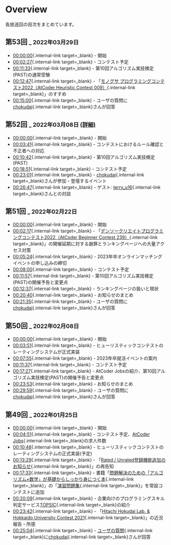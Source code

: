 # Overview

各放送回の目次をまとめています。

## 第53回 <small>_ 2022年03月29日 </small>

- [00:00:00](https://youtu.be/TqIhioUzmmc?t=0){.internal-link target=_blank} - 開始
- [00:02:27](https://youtu.be/TqIhioUzmmc?t=147){.internal-link target=_blank} - コンテスト予定
- [00:11:33](https://youtu.be/TqIhioUzmmc?t=693){.internal-link target=_blank} - 第10回アルゴリズム実技検定(PAST)の通常受験
- [00:12:47](https://youtu.be/TqIhioUzmmc?t=767){.internal-link target=_blank} - 「[モノグサ プログラミングコンテスト2022（AtCoder Heuristic Contest 009）](https://atcoder.jp/contests/ahc009){.internal-link target=_blank}」のすすめ
- [00:15:00](https://youtu.be/TqIhioUzmmc?t=900){.internal-link target=_blank} - ユーザの質問に[chokudai](https://atcoder.jp/users/chokudai){.internal-link target=_blank}さんが回答

## 第52回 <small>_ 2022年03月08日 [(詳細)](https://kato-hiro.github.io/AadaCoderDigest/details/archives/2022/52nd)</small>

- [00:00:00](https://youtu.be/ht5lVjxEzqo?t=0){.internal-link target=_blank} - 開始
- [00:03:41](https://youtu.be/ht5lVjxEzqo?t=221){.internal-link target=_blank} - コンテストにおけるルール確認と不正者への対応
- [00:10:42](https://youtu.be/ht5lVjxEzqo?t=642){.internal-link target=_blank} - 第10回アルゴリズム実技検定(PAST)
- [00:18:51](https://youtu.be/ht5lVjxEzqo?t=1131){.internal-link target=_blank} - コンテスト予定
- [00:23:01](https://youtu.be/ht5lVjxEzqo?t=1381){.internal-link target=_blank} - [chokudai](https://atcoder.jp/users/chokudai){.internal-link target=_blank}さんが参加・登壇するイベント
- [00:26:47](https://youtu.be/ht5lVjxEzqo?t=1607){.internal-link target=_blank} - ゲスト: [terry_u16](https://atcoder.jp/users/terry_u16){.internal-link target=_blank}さんとの対談

## 第51回 <small>_ 2022年02月22日 </small>

- [00:00:00](https://youtu.be/Q-RHzagU6OM?t=0){.internal-link target=_blank} - 開始
- [00:02:17](https://youtu.be/Q-RHzagU6OM?t=137){.internal-link target=_blank} - 「[デンソークリエイトプログラミングコンテスト2022（AtCoder Beginner Contest 239）](https://atcoder.jp/contests/abc239){.internal-link target=_blank}」の開催延期に対する謝罪とランキングページへの大量アクセス対策
- [00:05:24](https://youtu.be/Q-RHzagU6OM?t=324){.internal-link target=_blank} - 2023年卒オンラインマッチングイベントの申し込みの締切
- [00:08:00](https://youtu.be/Q-RHzagU6OM?t=480){.internal-link target=_blank} - コンテスト予定
- [00:11:57](https://youtu.be/Q-RHzagU6OM?t=717){.internal-link target=_blank} - 第10回アルゴリズム実技検定(PAST)の開催予告と変更点
- [00:12:37](https://youtu.be/Q-RHzagU6OM?t=757){.internal-link target=_blank} - ランキングページの扱いと現状
- [00:20:40](https://youtu.be/Q-RHzagU6OM?t=1240){.internal-link target=_blank} - お知らせのまとめ
- [00:21:35](https://youtu.be/Q-RHzagU6OM?t=1295){.internal-link target=_blank} - ユーザの質問に[chokudai](https://atcoder.jp/users/chokudai){.internal-link target=_blank}さんが回答

## 第50回 <small>_ 2022年02月08日 </small>

- [00:00:00](https://youtu.be/qmsNsMakZoo?t=0){.internal-link target=_blank} - 開始
- [00:03:51](https://youtu.be/qmsNsMakZoo?t=231){.internal-link target=_blank} - ヒューリスティックコンテストのレーティングシステムが正式実装
- [00:07:55](https://youtu.be/qmsNsMakZoo?t=475){.internal-link target=_blank} - 2023年卒就活イベントの案内
- [00:11:37](https://youtu.be/qmsNsMakZoo?t=697){.internal-link target=_blank} - コンテスト予定
- [00:17:27](https://youtu.be/qmsNsMakZoo?t=1047){.internal-link target=_blank} - AtCoder Jobsの紹介、第10回アルゴリズム実技検定(PAST)の開催予告と変更点
- [00:23:53](https://youtu.be/qmsNsMakZoo?t=1433){.internal-link target=_blank} - お知らせのまとめ
- [00:29:59](https://youtu.be/qmsNsMakZoo?t=1799){.internal-link target=_blank} - ユーザの質問に[chokudai](https://atcoder.jp/users/chokudai){.internal-link target=_blank}さんが回答

## 第49回 <small>_ 2022年01月25日 </small>

- [00:00:00](https://youtu.be/y--OiK8Cyrg?t=0){.internal-link target=_blank} - 開始
- [00:04:51](https://youtu.be/y--OiK8Cyrg?t=291){.internal-link target=_blank} - コンテスト予定、[AtCoder Jobs](https://jobs.atcoder.jp/){.internal-link target=_blank}の求人件数
- [00:10:48](https://youtu.be/y--OiK8Cyrg?t=648){.internal-link target=_blank} - ヒューリスティックコンテストのレーティングシステムの正式実装(予定)
- [00:13:29](https://youtu.be/y--OiK8Cyrg?t=809){.internal-link target=_blank} - 「[Rated / Unrated登録機能追加のお知らせ](https://atcoder.jp/posts/744){.internal-link target=_blank}」の再告知
- [00:17:33](https://youtu.be/y--OiK8Cyrg?t=1053){.internal-link target=_blank} - 書籍「[問題解決のための「アルゴリズム×数学」が基礎からしっかり身につく本](https://www.amazon.co.jp/%E5%95%8F%E9%A1%8C%E8%A7%A3%E6%B1%BA%E3%81%AE%E3%81%9F%E3%82%81%E3%81%AE%E3%80%8C%E3%82%A2%E3%83%AB%E3%82%B4%E3%83%AA%E3%82%BA%E3%83%A0%C3%97%E6%95%B0%E5%AD%A6%E3%80%8D%E3%81%8C%E5%9F%BA%E7%A4%8E%E3%81%8B%E3%82%89%E3%81%97%E3%81%A3%E3%81%8B%E3%82%8A%E8%BA%AB%E3%81%AB%E3%81%A4%E3%81%8F%E6%9C%AC-%E7%B1%B3%E7%94%B0-%E5%84%AA%E5%B3%BB-ebook/dp/B09NXFQRD3?__mk_ja_JP=%E3%82%AB%E3%82%BF%E3%82%AB%E3%83%8A&crid=31N5XBUCW222H&keywords=%E3%82%A2%E3%83%AB%E3%82%B4%E3%83%AA%E3%82%BA%E3%83%A0+%E6%95%B0%E5%AD%A6&qid=1643109550&sprefix=%E3%82%A2%E3%83%AB%E3%82%B4%E3%83%AA%E3%82%BA%E3%83%A0+%E6%95%B0%E5%AD%A6,aps,182&sr=8-1&linkCode=shr&tag=chokudai-22&language=ja_JP&ref_=as_li_ss_shr&creativeASIN=B09NXFQRD3&camp=1207&creative=undefined&linkId=566ced8b09520361b1763ed25b5ca2e1){.internal-link target=_blank}」の「[演習問題集](https://atcoder.jp/contests/math-and-algorithm){.internal-link target=_blank}」を常設コンテストに追加
- [00:20:09](https://youtu.be/y--OiK8Cyrg?t=1209){.internal-link target=_blank} - 企業向けのプログラミングスキル判定サービス[TOPSIC](https://products.sint.co.jp/topsic){.internal-link target=_blank}の紹介
- [00:23:42](https://youtu.be/y--OiK8Cyrg?t=1422){.internal-link target=_blank} - 「[Hitachi Hokudai Lab. & Hokkaido University Contest 2021](https://atcoder.jp/contests/hokudai-hitachi2021){.internal-link target=_blank}」の近況報告・所感
- [00:25:04](https://youtu.be/y--OiK8Cyrg?t=1504){.internal-link target=_blank} - [ユーザの質問](https://marshmallow-qa.com/atcoder){.internal-link target=_blank}に[chokudai](https://atcoder.jp/users/chokudai){.internal-link target=_blank}さんが回答
